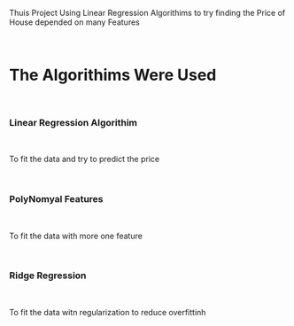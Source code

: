 <P>Thuis Project Using Linear Regression Algorithims to try finding the Price of House depended on many Features</P>
<br>
<h1>The Algorithims Were Used</h1>  
<br>
<h3>Linear Regression Algorithim</h3>
<br>
<p>To fit the data and try to predict the price</p>
<br>
<h3>PolyNomyal Features</h3>
<br>
<p>To fit the data with more one feature</p>
<br>
<h3>Ridge Regression</h3>
<br>
<p>To fit the data witn regularization to reduce overfittinh</p>
